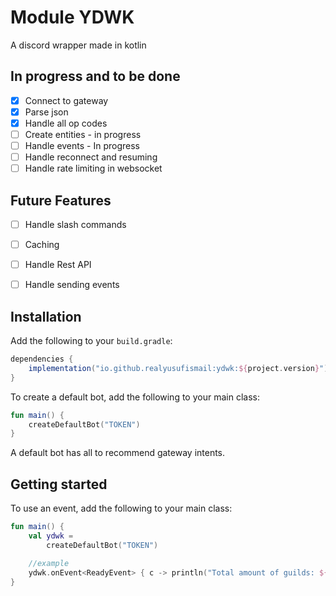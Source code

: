 

# Module YDWK

A discord wrapper made in kotlin

## In progress and to be done
- [x] Connect to gateway
- [x] Parse json
- [x] Handle all op codes
- [ ] Create entities - in progress
- [ ] Handle events - In progress
- [ ] Handle reconnect and resuming
- [ ] Handle rate limiting in websocket

## Future Features
- [ ] Handle slash commands
- [ ] Caching
- [ ] Handle Rest API
- [ ] Handle sending events


## Installation

Add the following to your `build.gradle`:

```gradle
dependencies {
    implementation("io.github.realyusufismail:ydwk:${project.version}")
}
```

To create a default bot, add the following to your main class:

```kotlin
fun main() {
    createDefaultBot("TOKEN")
}
```

A default bot has all to recommend gateway intents.

## Getting started

To use an event, add the following to your main class:

```kotlin
fun main() {
    val ydwk =
        createDefaultBot("TOKEN")

    //example
    ydwk.onEvent<ReadyEvent> { c -> println("Total amount of guilds: ${c.totalGuildsAmount}") }
}
```